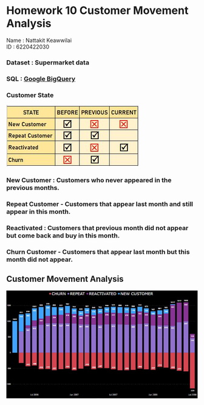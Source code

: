 #   Homework 10 Customer Movement Analysis
Name : Nattakit Keawwilai        
ID : 6220422030

### Dataset : Supermarket data 
### SQL : [Google BigQuery](https://console.cloud.google.com/bigquery?orgonly=true&project=crmproject-310907&supportedpurview=organizationId&ws=!1m4!1m3!3m2!1scrmproject-310907!2sSupermarket)

### Customer State
![Screenshot](CustomerState.JPG)

### New Customer : Customers who never appeared in the previous months.
### Repeat Customer - Customers that appear last month and still appear in this month.
### Reactivated : Customers that previous month did not appear but come back and buy in this month.
### Churn Customer - Customers that appear last month but this month did not appear.

## Customer Movement Analysis

![Screenshot](Graph2.JPG)
